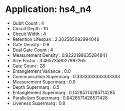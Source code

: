 # Application: hs4_n4
- Qubit Count : 4
- Circuit Depth : 10
- Circuit Width : 4
- Retention Lifespan : 2.302585092994046
- Gate Density : 0.8
- Dual Gate Count : 4
- Measurement Density : 0.9222198635284841
- Size Factor : 3.4657359027997265
- Gate Count : 28
- Entanglement Variance : 0.0
- Communication Supermarq : 0.3333333333333333
- Measurement Supermarq : 0.0
- Depth Supermarq : 0.5
- Entanglement Supermarq : 0.14285714285714285
- Parallelism Supermarq : 0.6428571428571428
- Liveness Supermarq : 0.9
